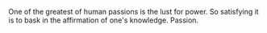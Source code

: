 One of the greatest of human passions is the lust for power. So satisfying it is to bask in the affirmation of one's knowledge. Passion. 